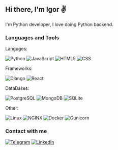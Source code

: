## Hi there, I'm Igor ✌

I'm Python developer, I love doing Python backend.

### Languages and Tools

Languges:

![Python](https://img.shields.io/badge/Python-090909?style=for-the-badge&logo=python) ![JavaScript](https://img.shields.io/badge/JavaScript-090909?style=for-the-badge&logo=JavaScript) ![HTML5](https://img.shields.io/badge/HTML5-090909?style=for-the-badge&logo=html5) ![CSS](https://img.shields.io/badge/CSS-090909?style=for-the-badge&logo=css3)

Frameworks:

![Django](https://img.shields.io/badge/Django-090909?style=for-the-badge&logo=django) ![React](https://img.shields.io/badge/React-090909?style=for-the-badge&logo=react)

DataBases:

![PostgreSQL](https://img.shields.io/badge/PostgreSQL-090909?style=for-the-badge&logo=PostgreSQL) ![MongoDB](https://img.shields.io/badge/MongoDB-090909?style=for-the-badge&logo=MongoDB) ![SQLite](https://img.shields.io/badge/SQLite-090909?style=for-the-badge&logo=SQLite)

Other:

![Linux](https://img.shields.io/badge/Linux-090909?style=for-the-badge&logo=Linux) ![NGINX](https://img.shields.io/badge/Nginx-090909?style=for-the-badge&logo=Nginx) ![Docker](https://img.shields.io/badge/Docker-090909?style=for-the-badge&logo=Docker) ![Gunicorn](https://img.shields.io/badge/Gunicorn-090909?style=for-the-badge&logo=Gunicorn)

### Contact with me
[![Telegram](https://img.shields.io/badge/Telegram-090909?style=social&logo=Telegram)](https://t.me/mirroxis) [![LinkedIn](https://img.shields.io/badge/LinkedIn-090909?style=social&logo=LinkedIn)](https://www.linkedin.com/in/igor-saraev-468699121/)